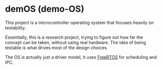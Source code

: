 # demOS (demo-OS)

This project is a microcontroller operating system that focuses heavily on testability.

Essentially, this is a research project, trying to figure out how far the concept can be taken,
without using real hardware. The idea of being testable is what drives most of the design choices.

The OS is actually just a driver model, it uses [FreeRTOS](https://freertos.org) for scheduling
and IPC.

